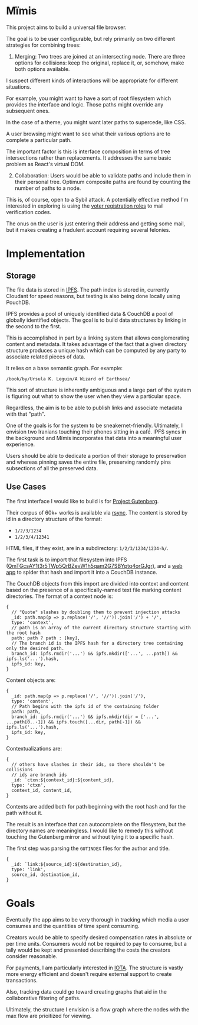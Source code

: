 # Μïmis

This project aims to build a universal file browser.

The goal is to be user configurable, but rely primarily on two different strategies for combining trees:

1. Merging: Two trees are joined at an intersecting node. There are three options for collisions: keep the original, replace it, or, somehow, make both options available.

  I suspect different kinds of interactions will be appropriate for different situations.

  For example, you might want to have a sort of root filesystem which provides the interface and logic. Those paths might override any subsequent ones.

  In the case of a theme, you might want later paths to supercede, like CSS.

  A user browsing might want to see what their various options are to complete a particular path.

  The important factor is this is interface composition in terms of tree intersections rather than replacements. It addresses the same basic problem as React's virtual DOM.

2. Collaboration: Users would be able to validate paths and include them in their personal tree. Optimum composite paths are found by counting the number of paths to a node.

  This is, of course, open to a Sybil attack. A potentially effective method I'm interested in exploring is using the [voter registration roles](http://voterlist.electproject.org) to mail verification codes.

  The onus on the user is just entering their address and getting some mail, but it makes creating a fradulent account requiring several felonies.

# Implementation

## Storage

The file data is stored in [IPFS](//ipfs.io). The path index is stored in, currently Cloudant for speed reasons, but testing is also being done locally using PouchDB.

IPFS provides a pool of uniquely identified data & CouchDB a pool of globally identified objects. The goal is to build data structures by linking in the second to the first.

This is accomplished in part by a linking system that allows conglomerating content and metadata. It takes advantage of the fact that a given directory structure produces a unique hash which can be computed by any party to associate related pieces of data.

It relies on a base semantic graph. For example:

`/book/by/Ursula K. Leguin/A Wizard of Earthsea/`

This sort of structure is inherently ambiguous and a large part of the system is figuring out what to show the user when they view a particular space.

Regardless, the aim is to be able to publish links and associate metadata with that "path".

One of the goals is for the system to be sneakernet-friendly. Ultimately, I envision two Iranians touching their phones sitting in a café. IPFS syncs in the background and Μïmis incorporates that data into a meaningful user experience.

Users should be able to dedicate a portion of their storage to preservation and whereas pinning saves the entire file, preserving randomly pins subsections of all the preserved data.

## Use Cases

The first interface I would like to build is for [Project Gutenberg](//gutenberg.org).

Their corpus of 60k+ works is available via [rsync](bin/gutenberg.sh). The content is stored by id in a directory structure of the format:

* `1/2/3/1234`
* `1/2/3/4/12341`

HTML files, if they exist, are in a subdirectory: `1/2/3/1234/1234-h/`.

The first task is to import that filesystem into IPFS ([QmTGcsAY1t3r5TWp5QrBZevW1h5qam2G7SBYptq4orGJgr](ipfs://QmTGcsAY1t3r5TWp5QrBZevW1h5qam2G7SBYptq4orGJgr)), and a [web app](//forets.web.app) to spider that hash and import it into a CouchDB instance.

The CouchDB objects from this import are divided into context and content based on the presence of a specifically-named text file marking content directories. The format of a context node is:

    {
      // "Quote" slashes by doubling them to prevent injection attacks
      _id: path.map(p => p.replace('/', '//')).join('/') + '/',
      type: 'context',
      // path is an array of the current directory structure starting with the root hash
      path: path ? path : [key],
      // The branch id is the IPFS hash for a directory tree containing only the desired path.
      branch_id: ipfs.rmdir('...') && ipfs.mkdir(['...', ...path]) && ipfs.ls('...').hash,
      ipfs_id: key,
    }

Content objects are:

    {
      _id: path.map(p => p.replace('/', '//')).join('/'),
      type: 'content',
      // Path begins with the ipfs id of the containing folder
      path: path,
      branch_id: ipfs.rmdir('...') && ipfs.mkdir(dir = ['...', ...path[0..-1]) && ipfs.touch([...dir, path[-1]) && ipfs.ls('...').hash,
      ipfs_id: key,
    }

Contextualizations are:

    {
      // others have slashes in their ids, so there shouldn't be collisions
      // ids are branch ids
      _id: `ctxn:${context_id}:${content_id},
      type: 'ctxn',
      context_id, content_id,
    }

Contexts are added both for path beginning with the root hash and for the path without it.

The result is an interface that can autocomplete on the filesystem, but the directory names are meaningless. I would like to remedy this without touching the Gutenberg mirror and without tying it to a specific hash.

The first step was parsing the `GUTINDEX` files for the author and title.

    {
      _id: `link:${source_id}:${destination_id},
      type: 'link',
      source_id, destination_id,
    }

# Goals

Eventually the app aims to be very thorough in tracking which media a user consumes and the quantities of time spent consuming.

Creators would be able to specify desired compensation rates in absolute or per time units. Consumers would not be required to pay to consume, but a tally would be kept and presented describing the costs the creators consider reasonable.

For payments, I am particularly interested in [IOTA](//iota.io). The structure is vastly more energy efficient and doesn't require external support to create transactions.

Also, tracking data could go toward creating graphs that aid in the collaborative filtering of paths.

Ultimately, the structure I envision is a flow graph where the nodes with the max flow are prioitized for viewing.